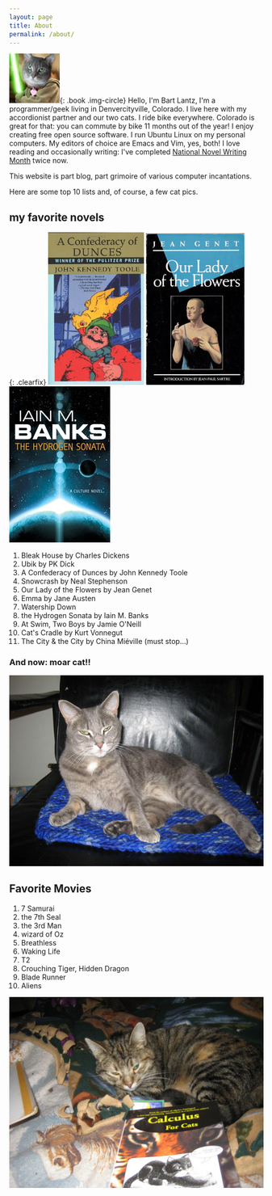 ```yaml
---
layout: page
title: About
permalink: /about/
---
```


![Seamus, Jedi Knight](/img/cats/seamus_jedi.jpg){: .book .img-circle} Hello, I'm Bart Lantz, I'm a programmer/geek living in Denvercityville, Colorado. I live here with my accordionist partner and our two cats. I ride bike everywhere. Colorado is great for that: you can commute by bike 11 months out of the year! I enjoy creating free open source software. I run Ubuntu Linux on my personal computers. My editors of choice are Emacs and Vim, yes, both! I love reading and occasionally writing: I've completed [National Novel Writing Month](http://nanowrimo.org) twice now.

This website is part blog, part grimoire of various computer incantations.

Here are some top 10 lists and, of course, a few cat pics.

## my favorite novels

{: .clearfix}
<img src="/img/books/dunces.jpg" width="190" class="books"> <img src="/img/books/our_lady.jpg" class="books"><img src="/img/books/HydrogenSonata.jpg" class="books">

1. Bleak House by Charles Dickens
3. Ubik by PK Dick
4. A Confederacy of Dunces by John Kennedy Toole
1. Snowcrash by Neal Stephenson
5. Our Lady of the Flowers by Jean Genet
6. Emma by Jane Austen
7. Watership Down
12. the Hydrogen Sonata by Iain M. Banks
8. At Swim, Two Boys by Jamie O'Neill
10. Cat's Cradle by Kurt Vonnegut
11. The City & the City by China Miéville
(must stop…)


### And now: moar cat!!

![Bossy and Seamus](/img/cats/seamus.jpg)

## Favorite Movies
1. 7 Samurai
2. the 7th Seal
3. the 3rd Man
4. wizard of Oz
5. Breathless
6. Waking Life
7. T2
8. Crouching Tiger, Hidden Dragon
9. Blade Runner
10. Aliens

![Bossy Studying Calculus](/img/cats/calculus_for_bossy.jpg)
